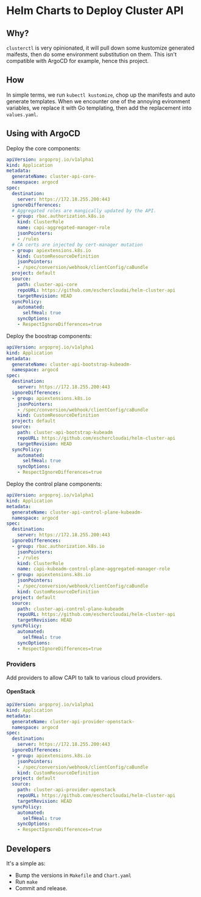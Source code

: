 # Helm Charts to Deploy Cluster API

## Why?

`clusterctl` is very opinionated, it will pull down some kustomize generated maifests, then do some environment substitution on them.
This isn't compatible with ArgoCD for example, hence this project.

## How

In simple terms, we run `kubectl kustomize`, chop up the manifests and auto generate templates.
When we encounter one of the annoying evironment variables, we replace it with Go templating, then add the replacement into `values.yaml`.

## Using with ArgoCD

Deploy the core components:

```yaml
apiVersion: argoproj.io/v1alpha1
kind: Application
metadata:
  generateName: cluster-api-core-
  namespace: argocd
spec:
  destination:
    server: https://172.18.255.200:443
  ignoreDifferences:
  # Aggregated roles are mangically updated by the API.
  - group: rbac.authorization.k8s.io
    kind: ClusterRole
    name: capi-aggregated-manager-role
    jsonPointers:
    - /rules
  # CA certs are injected by cert-manager mutation
  - group: apiextensions.k8s.io
    kind: CustomResourceDefinition
    jsonPointers:
    - /spec/conversion/webhook/clientConfig/caBundle
  project: default
  source:
    path: cluster-api-core
    repoURL: https://github.com/eschercloudai/helm-cluster-api
    targetRevision: HEAD
  syncPolicy:
    automated:
      selfHeal: true
    syncOptions:
    - RespectIgnoreDifferences=true
```

Deploy the boostrap components:

```yaml
apiVersion: argoproj.io/v1alpha1
kind: Application
metadata:
  generateName: cluster-api-bootstrap-kubeadm-
  namespace: argocd
spec:
  destination:
    server: https://172.18.255.200:443
  ignoreDifferences:
  - group: apiextensions.k8s.io
    jsonPointers:
    - /spec/conversion/webhook/clientConfig/caBundle
    kind: CustomResourceDefinition
  project: default
  source:
    path: cluster-api-bootstrap-kubeadm
    repoURL: https://github.com/eschercloudai/helm-cluster-api
    targetRevision: HEAD
  syncPolicy:
    automated:
      selfHeal: true
    syncOptions:
    - RespectIgnoreDifferences=true
```

Deploy the control plane components:

```yaml
apiVersion: argoproj.io/v1alpha1
kind: Application
metadata:
  generateName: cluster-api-control-plane-kubeadm-
  namespace: argocd
spec:
  destination:
    server: https://172.18.255.200:443
  ignoreDifferences:
  - group: rbac.authorization.k8s.io
    jsonPointers:
    - /rules
    kind: ClusterRole
    name: capi-kubeadm-control-plane-aggregated-manager-role
  - group: apiextensions.k8s.io
    jsonPointers:
    - /spec/conversion/webhook/clientConfig/caBundle
    kind: CustomResourceDefinition
  project: default
  source:
    path: cluster-api-control-plane-kubeadm
    repoURL: https://github.com/eschercloudai/helm-cluster-api
    targetRevision: HEAD
  syncPolicy:
    automated:
      selfHeal: true
    syncOptions:
    - RespectIgnoreDifferences=true
```

### Providers

Add providers to allow CAPI to talk to various cloud providers.

#### OpenStack

```yaml
apiVersion: argoproj.io/v1alpha1
kind: Application
metadata:
  generateName: cluster-api-provider-openstack-
  namespace: argocd
spec:
  destination:
    server: https://172.18.255.200:443
  ignoreDifferences:
  - group: apiextensions.k8s.io
    jsonPointers:
    - /spec/conversion/webhook/clientConfig/caBundle
    kind: CustomResourceDefinition
  project: default
  source:
    path: cluster-api-provider-openstack
    repoURL: https://github.com/eschercloudai/helm-cluster-api
    targetRevision: HEAD
  syncPolicy:
    automated:
      selfHeal: true
    syncOptions:
    - RespectIgnoreDifferences=true
```

## Developers

It's a simple as:

* Bump the versions in `Makefile` and `Chart.yaml`
* Run `make`
* Commit and release.
